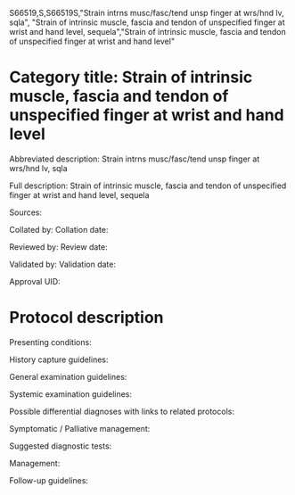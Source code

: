 S66519,S,S66519S,"Strain intrns musc/fasc/tend unsp finger at wrs/hnd lv, sqla", "Strain of intrinsic muscle, fascia and tendon of unspecified finger at wrist and hand level, sequela","Strain of intrinsic muscle, fascia and tendon of unspecified finger at wrist and hand level"
# Category title: Strain of intrinsic muscle, fascia and tendon of unspecified finger at wrist and hand level

Abbreviated description: Strain intrns musc/fasc/tend unsp finger at wrs/hnd lv, sqla

Full description: Strain of intrinsic muscle, fascia and tendon of unspecified finger at wrist and hand level, sequela

Sources:

Collated by:
Collation date:

Reviewed by:
Review date:

Validated by:
Validation date:

Approval UID:

# Protocol description

Presenting conditions:

History capture guidelines:

General examination guidelines:

Systemic examination guidelines:

Possible differential diagnoses with links to related protocols:

Symptomatic / Palliative management:

Suggested diagnostic tests:

Management:

Follow-up guidelines:
